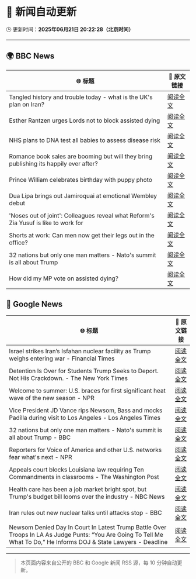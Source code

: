 # 🧠 新闻自动更新

🕒 更新时间：**2025年06月21日 20:22:28（北京时间）**

---

## 🌍 BBC News

| 🌐 标题 | 🔗 原文链接 |
|--------|-------------|
| Tangled history and trouble today - what is the UK's plan on Iran? | [阅读全文](https://www.bbc.com/news/articles/c3vdkk5gp1qo) |
| Esther Rantzen urges Lords not to block assisted dying | [阅读全文](https://www.bbc.com/news/articles/cx23nd10295o) |
| NHS plans to DNA test all babies to assess disease risk | [阅读全文](https://www.bbc.com/news/articles/c1ljg7v0vmpo) |
| Romance book sales are booming but will they bring publishing its happily ever after? | [阅读全文](https://www.bbc.com/news/articles/c75r6kq2pdwo) |
| Prince William celebrates birthday with puppy photo | [阅读全文](https://www.bbc.com/news/articles/crk645er1kpo) |
| Dua Lipa brings out Jamiroquai at emotional Wembley debut | [阅读全文](https://www.bbc.com/news/articles/c98wdj5peyko) |
| 'Noses out of joint': Colleagues reveal what Reform's Zia Yusuf is like to work for | [阅读全文](https://www.bbc.com/news/articles/c991epp257lo) |
| Shorts at work: Can men now get their legs out in the office? | [阅读全文](https://www.bbc.com/news/articles/crlj0g43n18o) |
| 32 nations but only one man matters - Nato's summit is all about Trump | [阅读全文](https://www.bbc.com/news/articles/c93kqnz3pxgo) |
| How did my MP vote on assisted dying? | [阅读全文](https://www.bbc.com/news/articles/cd78nvn2r1yo) |

## 📰 Google News

| 🌐 标题 | 🔗 原文链接 |
|--------|-------------|
| Israel strikes Iran’s Isfahan nuclear facility as Trump weighs entering war - Financial Times | [阅读全文](https://news.google.com/rss/articles/CBMicEFVX3lxTFAzYWp6YjJuN1JzSXJrcFdCN2M2Zll0WHoxR0dfTWZ2WlVwaFRTV1c1ME9jYTJwZzBiUVc4OGpUb0NxaGJPYVhFdEp6QlBjLTYzUFhaelBNOWFWU1JHY2NuWVg3ZUVvRUNvTnZVWnFRRlI?oc=5) |
| Detention Is Over for Students Trump Seeks to Deport. Not His Crackdown. - The New York Times | [阅读全文](https://news.google.com/rss/articles/CBMijgFBVV95cUxQcTJfMDA1WkFDbjJ0MGpiTFBndi13NE90aWRLSURPTnVTTHM3T09MRDBXd1JqYWJGYW5VN0NQY0d2NVJRSldVdVhQczhsUW9JQ3YyUEI2Ym5wb1FXY2Z5N0FRVThROG9jY3UyejZLVFY0cXlHTC0zLUE3RFZyaExUN3FRWWJIN2EzXzA4ZTZR?oc=5) |
| Welcome to summer: U.S. braces for first significant heat wave of the new season - NPR | [阅读全文](https://news.google.com/rss/articles/CBMiggFBVV95cUxQT05BaV8xWkVSa09oRk1JQWg1dEtNcVE5MTEybEhmWjI2OHJzWmRnc25jLU81UFJkYm4zaGFIQzhTVTZWLU8zRjdINjhJbnlmVWs5UHRlamdYa3pxTWhPTXhTam5tVm1makZZaXJzY2hXd2dqTE55V2s5OHYzamN3ekdn?oc=5) |
| Vice President JD Vance rips Newsom, Bass and mocks Padilla during visit to Los Angeles - Los Angeles Times | [阅读全文](https://news.google.com/rss/articles/CBMingFBVV95cUxQSXpPa2VGcDFkZmZ1RmhaUzZvTE9ReVBabVdYX0hRMDEwRV9zRTVNd0pvVThZTUh5dG1rLVd6ekZRM3c4N1NaMjBDdUI5ZDF5VmRpRVdnaGxnWEJ1eDBxbFYtYXB2bmpjRnZSSVZybVpJY0lzXzBFQVM5N3FPYmlmbTR2Vl9uSEhLNTBYREtFZGpzbk1BYnBIMHdfblotQQ?oc=5) |
| 32 nations but only one man matters - Nato's summit is all about Trump - BBC | [阅读全文](https://news.google.com/rss/articles/CBMiWkFVX3lxTE1SZEtBMFBLcU9KRWppay1sZGJNcnA2MERiMjFBeUtiQlpmZ0NiYnVQUVV6WF9DWEFydDlha3pOTE5fbkwycjJqMmhsaDZ1QjRrZWZmcmVXN0ROQdIBX0FVX3lxTE0xWVdFRm5zekRhTllsamI0eExVTHF3U1ctbkQxR0hsYnhWa3RqWlZ6c19UclRCQnZYXzFMUHpCcUt3NV94aVlXSDJTZDhiUjZjczR3ZnhhMFNUYlZiWlVN?oc=5) |
| Reporters for Voice of America and other U.S. networks fear what's next - NPR | [阅读全文](https://news.google.com/rss/articles/CBMiwAFBVV95cUxOdFhEdXJ6TWNLUWpVZ1NCYmlYaGlNWlAxREdNQXFWT1lZTzY2TmFxLVVENWdXOXF2d0pENThYXzVrcGQyVlpYUzNrMHZTUXIzQVB1ZVpyQ1Judzd4UWppQmU0elA5VHloR0lIc0xjd1daaUd0bTAxSlFmVmhya1FncWp1ZXFaQ3NFSTlNNTY2WVNPMjZzSkxBVFgzUFpncFU5ZENrMVVlZXhfaDRTLWhDdjVDNGM0Q0k4Q0NsTE9OZk0?oc=5) |
| Appeals court blocks Louisiana law requiring Ten Commandments in classrooms - The Washington Post | [阅读全文](https://news.google.com/rss/articles/CBMilwFBVV95cUxQeFBHZUlIckRNX04wdEJ3a1VzQlBaWmNZNHZiS3NtU0k2aERIVW80cVc1VnlwRWNRXy1GaHZRb1lUdFZpa1JZZExGZlhuSkJQU041V1JaUWc1QUcxWlkzU05PRGlUNnpwNU9kcE14ci1XX0tYT1dxbGZsLTFTMnpUZVNJOGYyT3JiY3ZENXRsMHJMMy1mU0J3?oc=5) |
| Health care has been a job market bright spot, but Trump's budget bill looms over the industry - NBC News | [阅读全文](https://news.google.com/rss/articles/CBMizgFBVV95cUxPWnRYSXU0eXBBd1g2TE03TVBoaFNaeEpaRk5hQW9QVVlJRlQyQ0hYMnFkeGNscm9qdnZ6T1FEcnNLbFhCT0MtNm8wSmQxcU0zU2xsRmZXd0tjblFabWdFbnAwejhCN05lQWJiNFFFYWhZUUxrdFRWckw4YUwzVUQwakVXZjJQYUpqd25FczFnRXg5eGdZU0hWZUJ0UUpvRmxlQ291eFlRRmFqTkVkMmJEakczTE1hZ01md1ZqejQ5Q1FuTDg5aWkzZXNfNXJPQdIBVkFVX3lxTFBYR3FTWTk5aHhaUXpRY2c3VDVCSjBNQzRBVnR6V09HdEdtQzQxek1TNzVnM1BKeTdCSTREUTRteFlPbXVJQm1YNUhPR1MxMElMd1ZPRWhn?oc=5) |
| Iran rules out new nuclear talks until attacks stop - BBC | [阅读全文](https://news.google.com/rss/articles/CBMiWkFVX3lxTE5oYnB3N1pyQzZyMFZZNnZqZHcyR2xBOHFYM2VHbUU0WHJkRkViSmpodXlodDBydmhZTVd1QVAtdHl3WkhKRmxGcmdwUjUtdkVNU2xEWkVjUDdVUdIBX0FVX3lxTE1RZGVDSDVOWHdTWGlPeDVBM1d1cHdESXJ4alBLOXF0WVFHM2xBVGp0ZHp2Q1M2TkpNRWxzd2o4YlY3YXRLaGVpTU0yM1k5NjRleGZTdWpOOGVrVWtRV0Jz?oc=5) |
| Newsom Denied Day In Court In Latest Trump Battle Over Troops In LA As Judge Punts: “You Are Going To Tell Me What To Do,” He Informs DOJ & State Lawyers - Deadline | [阅读全文](https://news.google.com/rss/articles/CBMie0FVX3lxTE9menhnN0RLRFBRa19PbkhxN1d5bFhUTEN0RWllTC16SUlDNnRrSGQyNUZzYmkyb0w0MHBLMEJydjVQSHBWR3VTQkFmelVSZlNkdE15SEJIbjU3Z2dZQUhKRUhYX2xNSENGTUZ3MXBRQXcwem9pR2FqMUpvYw?oc=5) |

---
> 本页面内容来自公开的 BBC 和 Google 新闻 RSS 源，每 10 分钟自动更新。